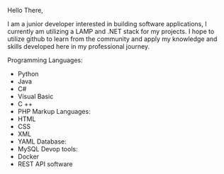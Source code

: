 Hello There,

I am a junior developer interested in building software applications, I currently am utilizing a LAMP and .NET stack for my projects. I hope to utilize github to learn from the community and apply my knowledge and skills developed here in my professional journey.

Programming Languages:
   - Python
   - Java
   - C#
   - Visual Basic
   - C ++
   - PHP
 Markup Languages:
   - HTML
   - CSS
   - XML
   - YAML
Database:
   - MySQL
Devop tools:
   - Docker
   - REST API software

 
